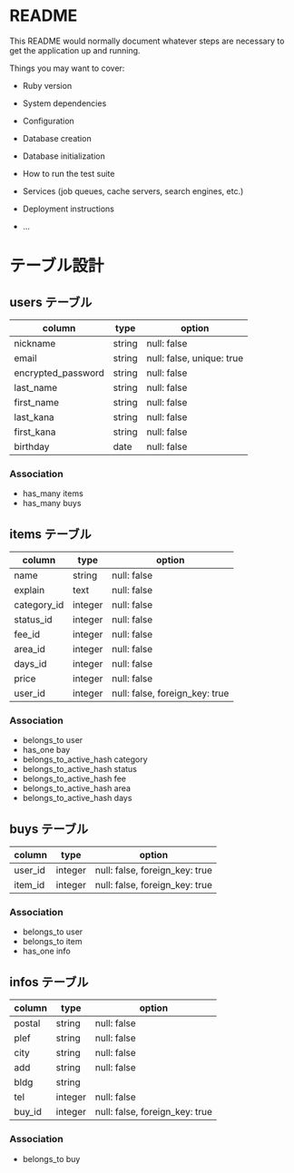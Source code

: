 # README

This README would normally document whatever steps are necessary to get the
application up and running.

Things you may want to cover:

* Ruby version

* System dependencies

* Configuration

* Database creation

* Database initialization

* How to run the test suite

* Services (job queues, cache servers, search engines, etc.)

* Deployment instructions

* ...

# テーブル設計

## users テーブル

| column             | type   | option                    |
| ------------------ | ------ | ------------------------- |
| nickname           | string | null: false               |
| email              | string | null: false, unique: true |
| encrypted_password | string | null: false               |
| last_name          | string | null: false               |
| first_name         | string | null: false               |
| last_kana          | string | null: false               |
| first_kana         | string | null: false               |
| birthday           | date   | null: false               |

### Association
- has_many items
- has_many buys

## items テーブル

| column      | type    | option                         |
| ----------- | ------- | ------------------------------ |
| name        | string  | null: false                    |
| explain     | text    | null: false                    |
| category_id | integer | null: false                    |
| status_id   | integer | null: false                    |
| fee_id      | integer | null: false                    |
| area_id     | integer | null: false                    |
| days_id     | integer | null: false                    |
| price       | integer | null: false                    |
| user_id     | integer | null: false, foreign_key: true |

### Association
- belongs_to user
- has_one bay
- belongs_to_active_hash category
- belongs_to_active_hash status
- belongs_to_active_hash fee
- belongs_to_active_hash area
- belongs_to_active_hash days

## buys テーブル

| column  | type    | option                         |
| ------- | ------- | ------------------------------ |
| user_id | integer | null: false, foreign_key: true |
| item_id | integer | null: false, foreign_key: true |

### Association
- belongs_to user
- belongs_to item
- has_one info


## infos テーブル

| column | type    | option                         |
| ------ | ------- | ------------------------------ |
| postal | string  | null: false                    |
| plef   | string  | null: false                    |
| city   | string  | null: false                    |
| add    | string  | null: false                    |
| bldg   | string  |                                |
| tel    | integer | null: false                    |
| buy_id | integer | null: false, foreign_key: true |

### Association
- belongs_to buy
